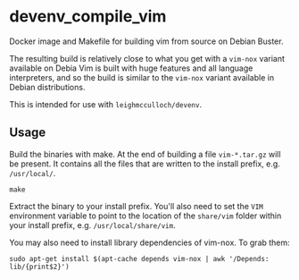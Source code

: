 # devenv_compile_vim

Docker image and Makefile for building vim from source on Debian Buster.

The resulting build is relatively close to what you get with a `vim-nox`
variant available on Debia Vim is built with huge features and all language
interpreters, and so the build is similar to the `vim-nox` variant available in
Debian distributions.

This is intended for use with `leighmcculloch/devenv`.

## Usage

Build the binaries with make. At the end of building a file `vim-*.tar.gz` will
be present. It contains all the files that are written to the install prefix,
e.g. `/usr/local/`.

```
make
```

Extract the binary to your install prefix. You'll also need to set the `VIM`
environment variable to point to the location of the `share/vim` folder within
your install prefix, e.g. `/usr/local/share/vim`.

You may also need to install library dependencies of vim-nox. To grab them:

```
sudo apt-get install $(apt-cache depends vim-nox | awk '/Depends: lib/{print$2}')
```
